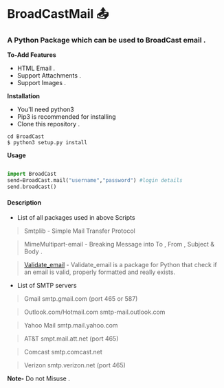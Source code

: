 # BroadCastMail :outbox_tray:

### A Python Package which can be used to BroadCast email .

**To-Add Features**
  * HTML Email .
  * Support Attachments .
  * Support Images .

**Installation**
  * You'll need python3
  * Pip3 is recommended for installing
  * Clone this repository .
  ```
  cd BroadCast
  $ python3 setup.py install
  ```

**Usage**
``` python

import BroadCast
send=BroadCast.mail("username","password") #login details
send.broadcast()
```

#### Description

* List of all packages used in above Scripts

>Smtplib - Simple Mail Transfer Protocol

>MimeMultipart-email - Breaking Message into To , From , Subject  & Body .

>[Validate_email](https://github.com/syrusakbary/validate_email) - Validate_email is a package for Python that check if an email is valid, properly formatted and really exists.

* List of SMTP servers

>Gmail smtp.gmail.com (port 465 or 587)

>Outlook.com/Hotmail.com smtp-mail.outlook.com

>Yahoo Mail smtp.mail.yahoo.com

>AT&T smpt.mail.att.net (port 465)

>Comcast smtp.comcast.net

>Verizon smtp.verizon.net (port 465)

**Note-** Do not Misuse .
